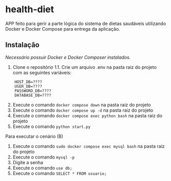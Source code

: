 # health-diet
APP feito para gerir a parte lógica do sistema de dietas saudáveis utilizando Docker e Docker Compose para entrega da aplicação.

## Instalação
*Necessário possuir Docker e Docker Composer instalados.*

1. Clone o repositório
1.1. Crie um arquivo .env na pasta raiz do projeto com as seguintes variáveis:
```
    HOST_DB=????
    USER_DB=????
    PASSWORD_DB=????
    DATABASE_DB=????
``````
2. Execute o comando `docker compose down` na pasta raiz do projeto
3. Execute o comando `docker compose up -d` na pasta raiz do projeto
4. Execute o comando `docker compose exec python bash` na pasta raiz do projeto
5. Execute o comando `python start.py` 

Para executar o cenário (B)

1. Execute o comando `sudo docker compose exec mysql bash` na pasta raiz do projeto
2. Execute o comando `mysql -p`
3. Digite a senha
4. Execute o comando `use db;`
5. Execute o comando `SELECT * FROM usuario;`